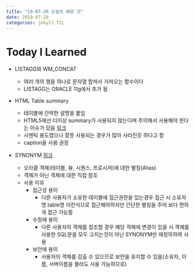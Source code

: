 ```yaml
---
title: "19-07-20 오늘의 배운 것"
date: 2019-07-20 
categories: jekyll TIL
---
```


# Today I Learned 
* LISTAGG와 WM_CONCAT
  * 여러 개의 행을 하나로 문자열 합쳐서 가져오는 함수이다
  * LISTAGG는 ORACLE 11g에서 추가 됨

* HTML Table summary
  * 테이블에 간략한 설명을 붙임
  * HTML5에선 더이상 summary가 사용되지 않는다며 주의해서 사용해야 한다는 이슈가 있음 [링크](https://www.w3.org/TR/WCAG20-TECHS/H73.html)
  * 시멘틱 용도였으나 잘못 사용되는 경우가 많아 사라진듯 하다고 함
  * caption을 사용 권장
  
* SYNONYM [링크](http://www.gurubee.net/lecture/1038)
  * 오라클 객체(테이블, 뷰, 시퀀스, 프로시저)에 대한 별칭(Alias)
  * 객체가 아닌 객체에 대한 직접 참조
  * 사용 이유
    * 접근성 용이
      * 다른 사용자가 소유한 테이블에 접근권한을 있는경우 접근 시 소유자명.table명 이런식으로 접근해야하지만 간단한 별칭을 주어 보다 편하게 접근 가능함
    * 수정에 용이
      * 다른 사용자의 객체를 참조할 경우 해당 객체에 변경이 있을 시 객체를 사용한 SQL문을 모두 고치는것이 아닌 SYNONYM만 재정의하여 사용
    * 보안에 용이
      * 사용자의 객체를 감출 수 있으므로 보안을 유지할 수 있음(소유자, 이름, 서버이름을 몰라도 사용 가능하므로) 
